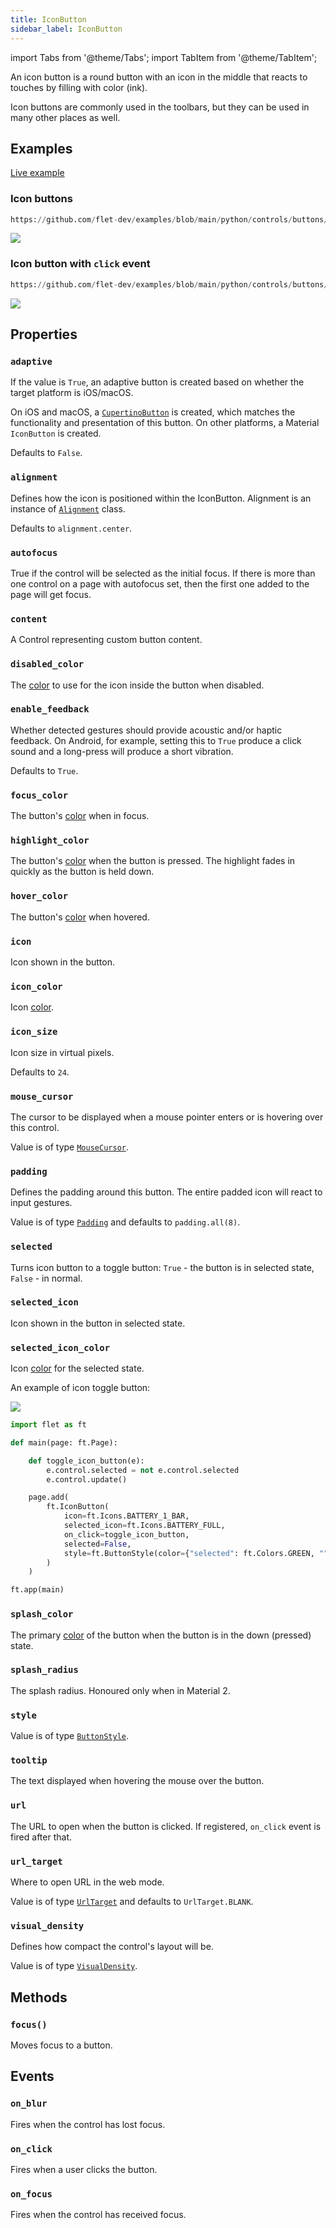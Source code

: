 ```yaml
---
title: IconButton
sidebar_label: IconButton
---
```


import Tabs from '@theme/Tabs';
import TabItem from '@theme/TabItem';

An icon button is a round button with an icon in the middle that reacts to touches by filling with color (ink).

Icon buttons are commonly used in the toolbars, but they can be used in many other places as well.

## Examples

[Live example](https://flet-controls-gallery.fly.dev/buttons/iconbutton)

### Icon buttons



```python reference
https://github.com/flet-dev/examples/blob/main/python/controls/buttons/icon-button/icon-buttons.py
```


<img src="/img/docs/controls/icon-button/icon-button-example.gif" className="screenshot-50" />

### Icon button with `click` event


```python reference
https://github.com/flet-dev/examples/blob/main/python/controls/buttons/icon-button/icon-button-with-click-event.py
```


<img src="/img/docs/controls/icon-button/icon-button-with-click-event.gif" className="screenshot-50" />

## Properties

### `adaptive`

If the value is `True`, an adaptive button is created based on whether the target platform is iOS/macOS.

On iOS and macOS, a [`CupertinoButton`](/docs/controls/cupertinobutton) is created, which matches the functionality and presentation of this button. On other platforms, a Material `IconButton` is created.

Defaults to `False`.

### `alignment`

Defines how the icon is positioned within the IconButton. Alignment is an instance
of [`Alignment`](/docs/reference/types/alignment) class.

Defaults to `alignment.center`.

### `autofocus`

True if the control will be selected as the initial focus. If there is more than one control on a page with autofocus set, then the first one added to the page will get focus.

### `content`

A Control representing custom button content.

### `disabled_color`

The [color](/docs/reference/colors) to use for the icon inside the button when disabled.

### `enable_feedback`

Whether detected gestures should provide acoustic and/or haptic feedback. On Android, for example, setting this to `True` produce a click sound and a long-press will produce a short vibration. 

Defaults to `True`.

### `focus_color`

The button's [color](/docs/reference/colors) when in focus.

### `highlight_color`

The button's [color](/docs/reference/colors) when the button is pressed. The highlight fades in quickly as the button is held down.

### `hover_color`

The button's [color](/docs/reference/colors) when hovered.

### `icon`

Icon shown in the button.

### `icon_color`

Icon [color](/docs/reference/colors).

### `icon_size`

Icon size in virtual pixels.

Defaults to `24`.

### `mouse_cursor`

The cursor to be displayed when a mouse pointer enters or is hovering over this control.

Value is of type [`MouseCursor`](/docs/reference/types/mousecursor).

### `padding`

Defines the padding around this button. The entire padded icon will react to input gestures.

Value is of type [`Padding`](/docs/reference/types/padding) and defaults to `padding.all(8)`.

### `selected`

Turns icon button to a toggle button: `True` - the button is in selected state, `False` - in normal.

### `selected_icon`

Icon shown in the button in selected state.

### `selected_icon_color`

Icon [color](/docs/reference/colors) for the selected state.

An example of icon toggle button:

<img src="/img/blog/gradients/toggle-icon-button.gif" className="screenshot-10" />

```python
import flet as ft

def main(page: ft.Page):

    def toggle_icon_button(e):
        e.control.selected = not e.control.selected
        e.control.update()

    page.add(
        ft.IconButton(
            icon=ft.Icons.BATTERY_1_BAR,
            selected_icon=ft.Icons.BATTERY_FULL,
            on_click=toggle_icon_button,
            selected=False,
            style=ft.ButtonStyle(color={"selected": ft.Colors.GREEN, "": ft.Colors.RED}),
        )
    )

ft.app(main)
```

### `splash_color`

The primary [color](/docs/reference/colors) of the button when the button is in the down (pressed) state.

### `splash_radius`

The splash radius. Honoured only when in Material 2.

### `style`

Value is of type [`ButtonStyle`](/docs/reference/types/buttonstyle).

### `tooltip`

The text displayed when hovering the mouse over the button.

### `url`

The URL to open when the button is clicked. If registered, `on_click` event is fired after that.

### `url_target`

Where to open URL in the web mode.

Value is of type [`UrlTarget`](/docs/reference/types/urltarget) and defaults to `UrlTarget.BLANK`.

### `visual_density`

Defines how compact the control's layout will be.

Value is of type [`VisualDensity`](/docs/reference/types/visualdensity).

## Methods

### `focus()`

Moves focus to a button.

## Events

### `on_blur`

Fires when the control has lost focus.

### `on_click`

Fires when a user clicks the button.

### `on_focus`

Fires when the control has received focus.